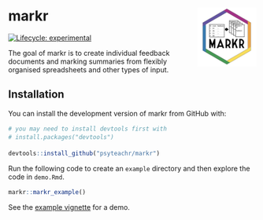 # markr <img src="man/figures/logo.png" align="right" alt="" width="120" />

<!-- rmarkdown v1 -->
<!-- README.md is generated from README.Rmd. Please edit that file -->

<!-- badges: start -->
[![Lifecycle: experimental](https://img.shields.io/badge/lifecycle-experimental-orange.svg)](https://www.tidyverse.org/lifecycle/#experimental)
<!-- badges: end -->

The goal of markr is to create individual feedback documents and marking summaries from flexibly organised spreadsheets and other types of input.

## Installation

You can install the development version of markr from GitHub with:

``` r
# you may need to install devtools first with
# install.packages("devtools")

devtools::install_github("psyteachr/markr")
```

Run the following code to create an `example` directory and then explore the code in `demo.Rmd`.

``` r
markr::markr_example()
```

See the [example vignette](https://psyteachr.github.io/markr/articles/example.html) for a demo.
